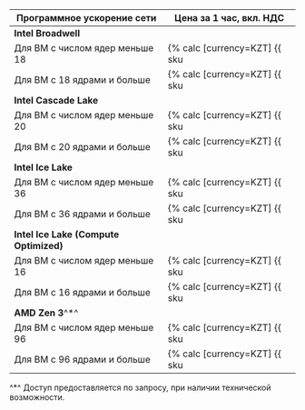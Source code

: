 | Программное ускорение сети | Цена за 1 час, вкл. НДС |
| --- | --- |
| **Intel Broadwell** |
| Для ВМ с числом ядер меньше 18 | {% calc [currency=KZT] {{ sku|KZT|compute.vm.software_accelerated_network.cores.v1|number }} × 2 %} |
| Для ВМ с 18 ядрами и больше | {% calc [currency=KZT] {{ sku|KZT|compute.vm.software_accelerated_network.cores.v1|number }} × 4 %} |
| **Intel Cascade Lake** |
| Для ВМ с числом ядер меньше 20 | {% calc [currency=KZT] {{ sku|KZT|compute.vm.software_accelerated_network.cores.v2|number }} × 2 %} |
| Для ВМ с 20 ядрами и больше | {% calc [currency=KZT] {{ sku|KZT|compute.vm.software_accelerated_network.cores.v2|number }} × 4 %} |
| **Intel Ice Lake** |
| Для ВМ с числом ядер меньше 36 | {% calc [currency=KZT] {{ sku|KZT|compute.vm.software_accelerated_network.cores.v3|number }} × 2 %} |
| Для ВМ с 36 ядрами и больше | {% calc [currency=KZT] {{ sku|KZT|compute.vm.software_accelerated_network.cores.v3|number }} × 4 %} |
| **Intel Ice Lake (Compute Optimized)** |
| Для ВМ с числом ядер меньше 16 | {% calc [currency=KZT] {{ sku|KZT|compute.vm.software_accelerated_network.cores.highfreq-v3|number }} × 2 %} |
| Для ВМ с 16 ядрами и больше | {% calc [currency=KZT] {{ sku|KZT|compute.vm.software_accelerated_network.cores.highfreq-v3|number }} × 4 %} |
| **AMD Zen 3**^*^ |
| Для ВМ с числом ядер меньше 96 | {% calc [currency=KZT] {{ sku|KZT|compute.vm.software_accelerated_network.cores.amd.v1|number }} × 2 %} |
| Для ВМ с 96 ядрами и больше | {% calc [currency=KZT] {{ sku|KZT|compute.vm.software_accelerated_network.cores.amd.v1|number }} × 4 %} |

^*^ Доступ предоставляется по запросу, при наличии технической возможности.


